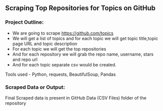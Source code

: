 ## Scraping Top Repositories for Topics on GitHub
### Project Outline:
- We are going to scrape https://github.com/topics
- We will get a list of topics and for each topic we will get topic title,topic page URL and topic description
- For each topic we will get the top repositories
- And for each repository we will grab the repo name, username, stars and repo url
- And for each topic separate csv would be created.

Tools used - Python, requests, BeautifulSoup, Pandas

### Scraped Data or Output:
Final Scraped data is present in GitHub Data (CSV Files) folder of the repository 
